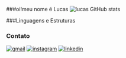 ###oi!meu nome é Lucas
![lucas GitHub stats](https://github-readme-stats.vercel.app/api?username=lucas19fonseca&show_icons=true&theme=radical)

###Linguagens e Estruturas


### Contato
[![gmail](https://img.shields.io/badge/Gmail-D14836?style=for-the-badge&logo=gmail&logoColor=white
)](https://mail.google.com/mail/u/0/#inbox)
[![instagram](https://img.shields.io/badge/Instagram-E4405F?style=for-the-badge&logo=instagram&logoColor=white
)](https://www.instagram.com/lucax.af/)
[![linkedin](https://img.shields.io/badge/LinkedIn-0077B5?style=for-the-badge&logo=linkedin&logoColor=white
)](https://www.linkedin.com/in/lucas-andrade-5511022b3/)



